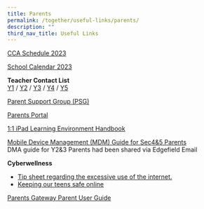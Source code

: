 ```yaml
---
title: Parents
permalink: /together/useful-links/parents/
description: ""
third_nav_title: Useful Links
---
```

[CCA Schedule 2023](/files/CCA%20teachers%20and%20schedule%202023_6%20Jan.pdf)
  
[School Calendar 2023](/files/2023%20EFSS%20Calendar%20Parents.pdf)

**Teacher Contact List**<br>
[Y1](/files/teacher%20contact%20list%20semester%20one%202023%20-%20year%201%20contact%20list.pdf) / [Y2](/files/teacher%20contact%20list%20semester%20one%202023%20-%20year%202%20contact%20list.pdf) / [Y3](/files/teacher%20contact%20list%20semester%20one%202023%20-%20year%203%20contact%20list.pdf) / [Y4](/files/teacher%20contact%20list%20semester%20one%202023%20-%20year%204%20contact%20list.pdf) / [Y5](/files/teacher%20contact%20list%20semester%20one%202023%20-%20year%205%20contact%20list.pdf) 

[Parent Support Group (PSG)](https://staging.d3jwf1tlw34213.amplifyapp.com/together/parents-support-group)
  
[Parents Portal](https://parents.edgefield.sg/)  
  
[1:1 iPad Learning Environment Handbook](/files/iPAD%20Learning%20Environment%20Handbook%20Version%202.pdf)

[Mobile Device Management (MDM) Guide for Sec4&amp;5 Parents](/files/MDM%20Guide%20for%20Parents.pdf) <br>
DMA guide for Y2&amp;3 Parents had been shared via Edgefield Email

  
**Cyberwellness**  

* [Tip sheet regarding the excessive use of the internet.](/files/Tip-sheet-for-Parents-Excessive-Internet-Use.pdf) 
* [Keeping our teens safe online](https://www.schoolbag.edu.sg/story/keeping-our-teens-safe-online)  
  
[Parents Gateway Parent User Guide](/files/Parents%20Gateway%20Parent%20User%20Guide.pdf)